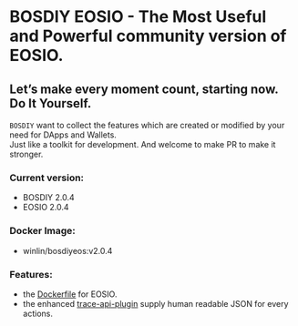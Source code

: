 # BOSDIY EOSIO - The Most Useful and Powerful community version of EOSIO.

## Let’s make every moment count, starting now. Do It Yourself.

`BOSDIY` want to collect the features which are created or modified by your need for DApps and Wallets.  
Just like a toolkit for development. And welcome to make PR to make it stronger.

### Current version:
- BOSDIY 2.0.4
- EOSIO  2.0.4

### Docker Image:
- winlin/bosdiyeos:v2.0.4

### Features:

- the [Dockerfile](Docker/Dockerfile) for EOSIO.
- the enhanced [trace-api-plugin](plugins/trace_api_plugin/README.md) supply human readable JSON for every actions.